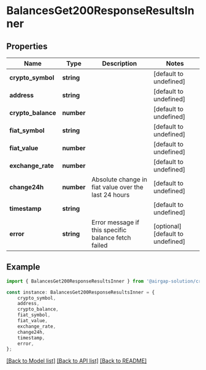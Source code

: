 # BalancesGet200ResponseResultsInner


## Properties

Name | Type | Description | Notes
------------ | ------------- | ------------- | -------------
**crypto_symbol** | **string** |  | [default to undefined]
**address** | **string** |  | [default to undefined]
**crypto_balance** | **number** |  | [default to undefined]
**fiat_symbol** | **string** |  | [default to undefined]
**fiat_value** | **number** |  | [default to undefined]
**exchange_rate** | **number** |  | [default to undefined]
**change24h** | **number** | Absolute change in fiat value over the last 24 hours | [default to undefined]
**timestamp** | **string** |  | [default to undefined]
**error** | **string** | Error message if this specific balance fetch failed | [optional] [default to undefined]

## Example

```typescript
import { BalancesGet200ResponseResultsInner } from '@airgap-solution/crypto-wallet-rest';

const instance: BalancesGet200ResponseResultsInner = {
    crypto_symbol,
    address,
    crypto_balance,
    fiat_symbol,
    fiat_value,
    exchange_rate,
    change24h,
    timestamp,
    error,
};
```

[[Back to Model list]](../README.md#documentation-for-models) [[Back to API list]](../README.md#documentation-for-api-endpoints) [[Back to README]](../README.md)
